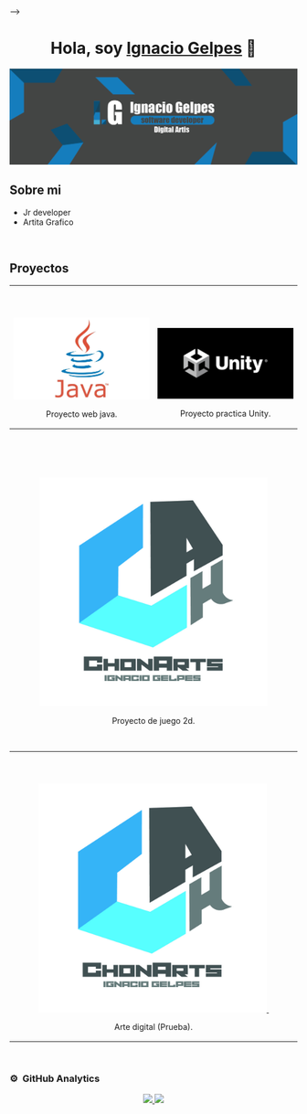 --><div align="center">
<h1 align="center">Hola, soy <a href="https://aristi.dev">Ignacio Gelpes</a> 👋</h1>
</div>
<img src="images/banner.png">

## Sobre mi
- Jr developer
- Artita Grafico 
<br>

## Proyectos 
<table>
<tr>
<td width="50%">
<h3 align="center"></h3>
<div align="center">
<a href=""https://github.com/IgnacioGelpes/web_de_productos" target="_blank"><img src="" width="400" alt=""></a>
<p>
<a href="https://github.com/IgnacioGelpes/web_de_productos" target="_blank">
<img src="images/java.webp">
</a>
</p>
<p>Proyecto web java.</p>
</div>
                                                                                      
</td>

<td width="50%">
               <br>
<h3 align="center"></h3>
<div align="center">                                       
<a href=""https://drive.google.com/drive/folders/15XDVpihagJNfB6bkhCeoM9MFjNlV6Ohq?usp=drive_link" target="_blank"><img src="" width="400" alt=""></a>
<br>
<p>
<a href="https://drive.google.com/drive/folders/15XDVpihagJNfB6bkhCeoM9MFjNlV6Ohq?usp=drive_link" target="_blank">
<img src="images/unity.jpg">
</a>

</p>
</p>Proyecto practica Unity.</p>
</div>                                                             
</table>                                                                                 
</div>

</td>

<td width="50%">
               <br>
<h3 align="center"></h3>
<div align="center">                                       
<a href=""https://drive.google.com/file/d/1UldTd7eyxU6A8beclD30J9Q7PAeY19KY/view?usp=drive_link" target="_blank"><img src="" width="400" alt=""></a>
<br>
<p>
<a href="https://drive.google.com/file/d/1UldTd7eyxU6A8beclD30J9Q7PAeY19KY/view?usp=drive_link" target="_blank">
<img src="images/normal.jpg" width="400" alt="">
</a>

</p>
</p>Proyecto de juego 2d.</p>
</div>                                                             
</table>                                                                                 
</div>
<br>

<table>
<tr>
<td width="50%">
<h3 align="center"></h3>
<div align="center">
<a href=""https://ignaciogelpes.github.io/" target="_blank"><img src="" width="400" alt=""></a>
<p>
<a href="https://ignaciogelpes.github.io/" target="_blank">
<img src="images/normal.jpg" width="400" alt="">
</a>
<a href="" target="_blank">
<img src="">
</a>
</p>
<p>Arte digital (Prueba).</p>
</div>
                                                                                      
</td>                                                    
</table>                                                                                 
</div>
<br>

### ⚙️ &nbsp;GitHub Analytics

<p align="center">
<a href="https://github.com/IgnacioGelpes">
  <img height="180em" src="https://github-readme-stats-eight-theta.vercel.app/api?username=IgnacioGelpes&show_icons=true&theme=algolia&include_all_commits=true&count_private=true"/>
  <img height="180em" src="https://github-readme-stats-eight-theta.vercel.app/api/top-langs/?username=IgnacioGelpes&layout=compact&langs_count=8&theme=algolia"/>
</a>
</p>

